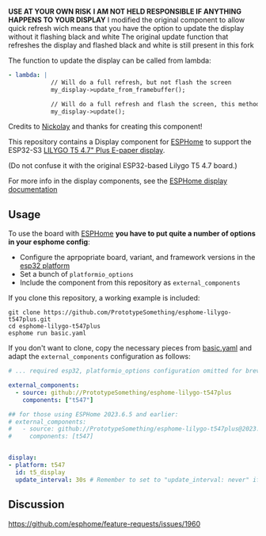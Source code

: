 **USE AT YOUR OWN RISK**
**I AM NOT HELD RESPONSIBLE IF ANYTHING HAPPENS TO YOUR DISPLAY**
I modified the original component to allow quick refresh wich means that you have the option to update the display without it flashing black and white
The original update function that refreshes the display and flashed black and white is still present in this fork

The function to update the display can be called from lambda:
```yaml
- lambda: |
            // Will do a full refresh, but not flash the screen
            my_display->update_from_framebuffer();

            // Will do a full refresh and flash the screen, this method works with the original component too
            my_display->update();
```

Credits to [Nickolay](https://github.com/nickolay) and thanks for creating this component!

This repository contains a Display component for [ESPHome](https://esphome.io/)
to support the ESP32-S3 [LILYGO T5 4.7" Plus E-paper display](https://www.lilygo.cc/products/t5-4-7-inch-e-paper-v2-3).

(Do not confuse it with the original ESP32-based Lilygo T5 4.7 board.)

For more info in the display components, see the [ESPHome display documentation](https://esphome.io/#display-components)

## Usage

To use the board with [ESPHome](https://esphome.io/) **you have to put quite a
number of options in your esphome config**:
* Configure the aprpopriate board, variant, and framework versions in the
[esp32 platform](https://esphome.io/components/esp32.html)
* Set a bunch of `platformio_options`
* Include the component from this repository as `external_components` 

If you clone this repository, a working example is included:

    git clone https://github.com/PrototypeSomething/esphome-lilygo-t547plus.git
    cd esphome-lilygo-t547plus
    esphome run basic.yaml

If you don't want to clone, copy the necessary pieces from [basic.yaml](./basic.yaml)
and adapt the `external_components` configuration as follows:

```yaml
# ... required esp32, platformio_options configuration omitted for brevity ...

external_components:
  - source: github://PrototypeSomething/esphome-lilygo-t547plus
    components: ["t547"]

## for those using ESPHome 2023.6.5 and earlier:
# external_components:
#   - source: github://PrototypeSomething/esphome-lilygo-t547plus@2023.6.5 # Not tested by me but provided by nickolay (github://nickolay/esphome-lilygo-t547plus@2023.6.5)
#     components: [t547]


display:
- platform: t547
  id: t5_display
  update_interval: 30s # Remember to set to "update_interval: never" if using LVGL
```

## Discussion

https://github.com/esphome/feature-requests/issues/1960
